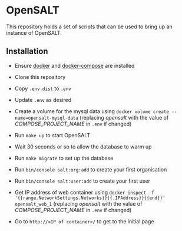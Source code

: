 OpenSALT
========

This repository holds a set of scripts that can be used to bring up an
instance of OpenSALT.


Installation
------------

* Ensure [docker](https://docs.docker.com/get-docker/) and
  [docker-compose](https://docs.docker.com/compose/install/) are installed

* Clone this repository

* Copy `.env.dist` to `.env`
 
* Update `.env` as desired

* Create a volume for the mysql data using `docker volume create --name=opensalt-mysql-data`
  (replacing _opensalt_ with the value of _COMPOSE_PROJECT_NAME_ in `.env` if changed)

* Run `make up` to start OpenSALT

* Wait 30 seconds or so to allow the database to warm up

* Run `make migrate` to set up the database

* Run `bin/console salt:org:add` to create your first organisation

* Run `bin/console salt:user:add` to create your first user

* Get IP address of web container using
  `docker inspect -f '{{range.NetworkSettings.Networks}}{{.IPAddress}}{{end}}' opensalt_web_1`
  (replacing _opensalt_ with the value of _COMPOSE_PROJECT_NAME_ in `.env` if changed)

* Go to `http://<IP of container>/` to get to the initial page

